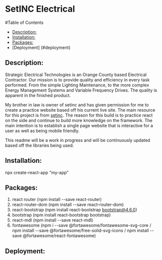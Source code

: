 # SetINC Electrical

#Table of Contents
  - [Description:](#description)
  - [Installation:](#installation)
  - [Packages:](#packages)
  - [Deployment] (#deployment)

## Description:
Strategic Electrical Technologies is an Orange County based Electrical Contractor. Our mission is to provide quality and efficiency in every task performed. From the simple Lighting Maintenance, to the more complex Energy Management Systems and Variable Frequency Drives. The quality is apparent in the finished product.

My brother in law is owner of setinc and has given permission for me to create a practice website based off his current live site. The main resource for this project is from [setinc](http://setincusa.net/). The reason for this build is to practice react on the side and continue to build more knowledge on the framework. The main intention is to establish a single page website that is interactive for a user as well as being mobile friendly.

This readme will be a work in progress and will be continuously updated based off the libraries being used.

## Installation:
npx create-react-app "my-app"

## Packages:
1. react router (npm install --save react-router)
2. react-router-dom (npm install --save react-router-dom)
3. react-bootstrap (npm install react-bootstrap bootstrap@4.6.0)
4. bootstrap (npm install react-bootstrap bootstrap)
5. react-mdl (npm install --save react-mdl)
6. fontawesome (npm i --save @fortawesome/fontawesome-svg-core / npm install --save @fortawesome/free-solid-svg-icons / npm install --save @fortawesome/react-fontawesome)

## Deployment:
